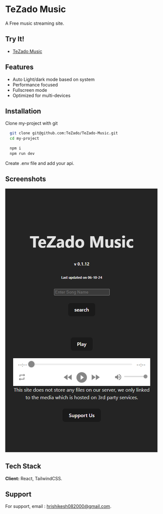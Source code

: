 
# TeZado Music

A Free music streaming site. 





## Try It!

- [TeZado Music](https://tezadomusic.web.app/)


## Features

- Auto Light/dark mode based on system
- Performance focused
- Fullscreen mode
- Optimized for multi-devices


## Installation

Clone my-project with git

```bash
  git clone git@github.com:TeZado/TeZado-Music.git
  cd my-project
```
```bash
  npm i 
  npm run dev
```

Create .env file and add your api. 
## Screenshots

![App Screenshot](https://github.com/TeZado/TeZado-Music/blob/main/src/assets/Screenshot%202024-06-12%20000549.png)


## Tech Stack

**Client:** React, TailwindCSS.



## Support

For support, email : hrishikesh082000@gmail.com.

